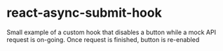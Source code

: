 # react-async-submit-hook
Small example of a custom hook that disables a button while a mock API request is on-going. Once request is finished, button is re-enabled
